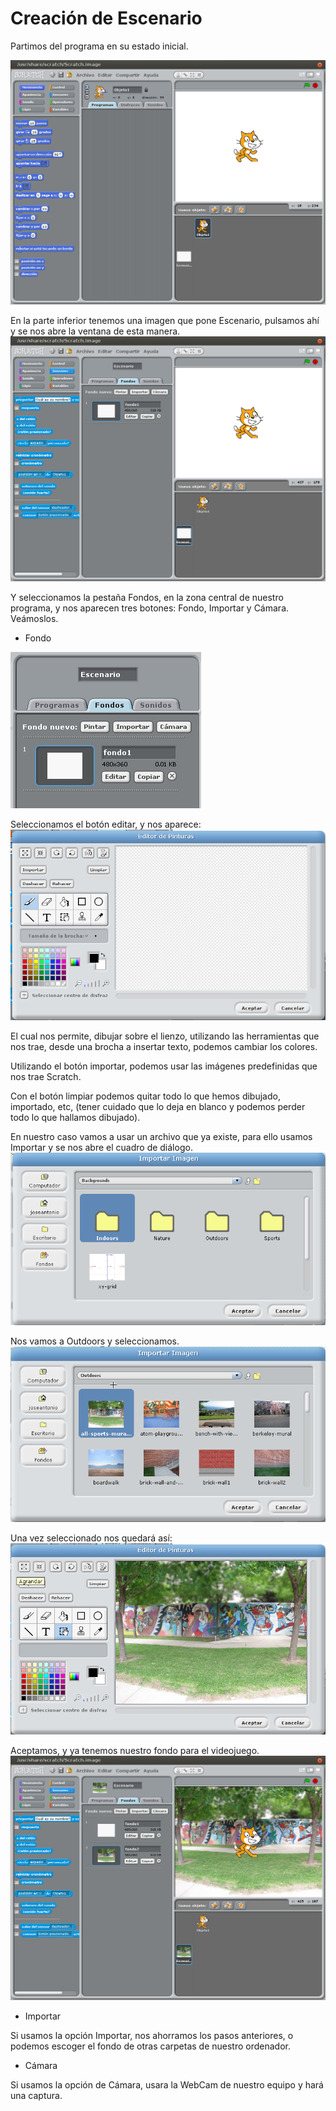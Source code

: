 # Creación de Escenario


Partimos del programa en su estado inicial.

![Estado inicial](../img/Tema4_escenario_estadoinicial.png)

En la parte inferior tenemos una imagen que pone Escenario, pulsamos ahí y se nos abre la ventana de esta manera.
![Escenario](../img/Tema4_escenario_escenario.png)

Y seleccionamos la pestaña Fondos, en la zona central de nuestro programa, y nos aparecen tres botones: Fondo, Importar y Cámara. Veámoslos.

* Fondo

![Fondo](../img/Tema4_escenario_fondo.png)


Seleccionamos el botón editar, y nos aparece:
![Editor de pinturas](../img/Tema4_escenario_editorpinturas.png)

El cual nos permite, dibujar sobre el lienzo, utilizando las herramientas que nos trae, desde una brocha a insertar texto, podemos cambiar los colores.

Utilizando el botón importar, podemos usar las imágenes predefinidas que nos trae Scratch.

Con el botón limpiar podemos quitar todo lo que hemos dibujado, importado, etc, (tener cuidado que lo deja en blanco y podemos perder todo lo que hallamos dibujado).

En nuestro caso vamos a usar un archivo que ya existe, para ello usamos Importar y se nos abre el cuadro de diálogo.
![Importar Imagen](../img/Tema4_escenario_importarimagen.png)

Nos vamos a Outdoors y seleccionamos.
![Outdoors](../img/Tema4_escenario_outdoors.png)

Una vez seleccionado nos quedará así:
![Editor de pinturas](../img/Tema4_escenario_editorpinturas2.png)

Aceptamos, y ya tenemos nuestro fondo para el videojuego.
![Fondo final](../img/Tema4_escenario_fondofinal.png)

* Importar

Si usamos la opción Importar, nos ahorramos los pasos anteriores, o podemos escoger el fondo de otras carpetas de nuestro ordenador.

* Cámara

Si usamos la opción de Cámara, usara la WebCam de nuestro equipo y hará una captura.